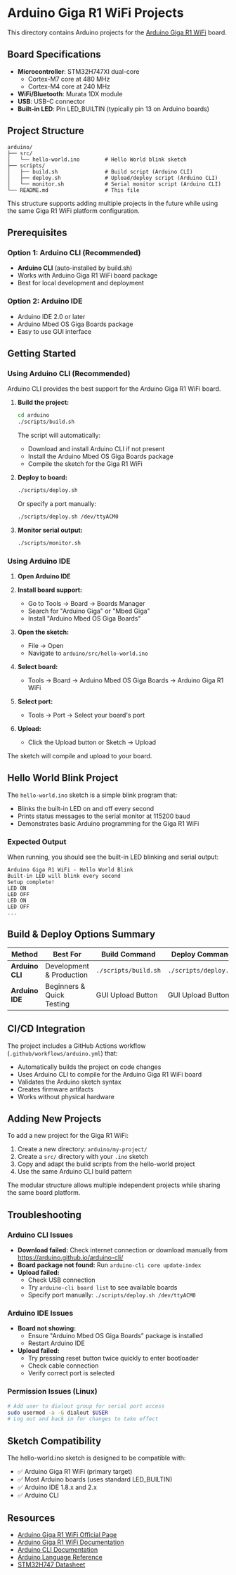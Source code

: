 # Arduino Giga R1 WiFi Projects

This directory contains Arduino projects for the [Arduino Giga R1 WiFi](https://store.arduino.cc/products/giga-r1-wifi) board.

## Board Specifications

- **Microcontroller**: STM32H747XI dual-core
  - Cortex-M7 core at 480 MHz
  - Cortex-M4 core at 240 MHz
- **WiFi/Bluetooth**: Murata 1DX module
- **USB**: USB-C connector
- **Built-in LED**: Pin LED_BUILTIN (typically pin 13 on Arduino boards)

## Project Structure

```
arduino/
├── src/
│   └── hello-world.ino        # Hello World blink sketch
├── scripts/
│   ├── build.sh               # Build script (Arduino CLI)
│   ├── deploy.sh              # Upload/deploy script (Arduino CLI)
│   └── monitor.sh             # Serial monitor script (Arduino CLI)
└── README.md                  # This file
```

This structure supports adding multiple projects in the future while using the same Giga R1 WiFi platform configuration.

## Prerequisites

### Option 1: Arduino CLI (Recommended)

- **Arduino CLI** (auto-installed by build.sh)
- Works with Arduino Giga R1 WiFi board package
- Best for local development and deployment

### Option 2: Arduino IDE

- Arduino IDE 2.0 or later
- Arduino Mbed OS Giga Boards package
- Easy to use GUI interface

## Getting Started

### Using Arduino CLI (Recommended)

Arduino CLI provides the best support for the Arduino Giga R1 WiFi board.

1. **Build the project:**
   ```bash
   cd arduino
   ./scripts/build.sh
   ```
   
   The script will automatically:
   - Download and install Arduino CLI if not present
   - Install the Arduino Mbed OS Giga Boards package
   - Compile the sketch for the Giga R1 WiFi

2. **Deploy to board:**
   ```bash
   ./scripts/deploy.sh
   ```
   
   Or specify a port manually:
   ```bash
   ./scripts/deploy.sh /dev/ttyACM0
   ```

3. **Monitor serial output:**
   ```bash
   ./scripts/monitor.sh
   ```

### Using Arduino IDE

1. **Open Arduino IDE**

2. **Install board support:**
   - Go to Tools → Board → Boards Manager
   - Search for "Arduino Giga" or "Mbed Giga"
   - Install "Arduino Mbed OS Giga Boards"

3. **Open the sketch:**
   - File → Open
   - Navigate to `arduino/src/hello-world.ino`

4. **Select board:**
   - Tools → Board → Arduino Mbed OS Giga Boards → Arduino Giga R1 WiFi

5. **Select port:**
   - Tools → Port → Select your board's port

6. **Upload:**
   - Click the Upload button or Sketch → Upload

The sketch will compile and upload to your board.

## Hello World Blink Project

The `hello-world.ino` sketch is a simple blink program that:
- Blinks the built-in LED on and off every second
- Prints status messages to the serial monitor at 115200 baud
- Demonstrates basic Arduino programming for the Giga R1 WiFi

### Expected Output

When running, you should see the built-in LED blinking and serial output:
```
Arduino Giga R1 WiFi - Hello World Blink
Built-in LED will blink every second
Setup complete!
LED ON
LED OFF
LED ON
LED OFF
...
```

## Build & Deploy Options Summary

| Method | Best For | Build Command | Deploy Command |
|--------|----------|---------------|----------------|
| **Arduino CLI** | Development & Production | `./scripts/build.sh` | `./scripts/deploy.sh` |
| **Arduino IDE** | Beginners & Quick Testing | GUI Upload Button | GUI Upload Button |

## CI/CD Integration

The project includes a GitHub Actions workflow (`.github/workflows/arduino.yml`) that:
- Automatically builds the project on code changes
- Uses Arduino CLI to compile for the Arduino Giga R1 WiFi board
- Validates the Arduino sketch syntax
- Creates firmware artifacts
- Works without physical hardware

## Adding New Projects

To add a new project for the Giga R1 WiFi:

1. Create a new directory: `arduino/my-project/`
2. Create a `src/` directory with your `.ino` sketch
3. Copy and adapt the build scripts from the hello-world project
4. Use the same Arduino CLI build pattern

The modular structure allows multiple independent projects while sharing the same board platform.

## Troubleshooting

### Arduino CLI Issues

- **Download failed:** Check internet connection or download manually from https://arduino.github.io/arduino-cli/
- **Board package not found:** Run `arduino-cli core update-index`
- **Upload failed:** 
  - Check USB connection
  - Try `arduino-cli board list` to see available boards
  - Specify port manually: `./scripts/deploy.sh /dev/ttyACM0`

### Arduino IDE Issues

- **Board not showing:** 
  - Ensure "Arduino Mbed OS Giga Boards" package is installed
  - Restart Arduino IDE
- **Upload failed:** 
  - Try pressing reset button twice quickly to enter bootloader
  - Check cable connection
  - Verify correct port is selected

### Permission Issues (Linux)

```bash
# Add user to dialout group for serial port access
sudo usermod -a -G dialout $USER
# Log out and back in for changes to take effect
```

## Sketch Compatibility

The hello-world.ino sketch is designed to be compatible with:
- ✅ Arduino Giga R1 WiFi (primary target)
- ✅ Most Arduino boards (uses standard LED_BUILTIN)
- ✅ Arduino IDE 1.8.x and 2.x
- ✅ Arduino CLI

## Resources

- [Arduino Giga R1 WiFi Official Page](https://store.arduino.cc/products/giga-r1-wifi)
- [Arduino Giga R1 WiFi Documentation](https://docs.arduino.cc/hardware/giga-r1-wifi)
- [Arduino CLI Documentation](https://arduino.github.io/arduino-cli/)
- [Arduino Language Reference](https://www.arduino.cc/reference/en/)
- [STM32H747 Datasheet](https://www.st.com/en/microcontrollers-microprocessors/stm32h747xi.html)

